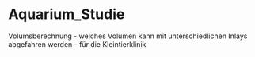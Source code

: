 # Aquarium_Studie
Volumsberechnung - welches Volumen kann mit unterschiedlichen Inlays abgefahren werden  - für die Kleintierklinik


